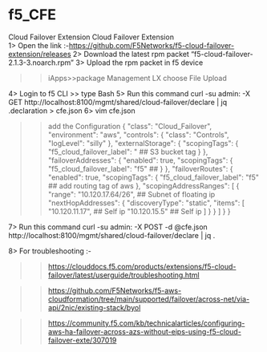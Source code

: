 # f5_CFE
Cloud Failover Extension Cloud Failover Extension  
1>	 Open the link :-https://github.com/F5Networks/f5-cloud-failover-extension/releases
2>	Download the latest rpm packet “f5-cloud-failover-2.1.3-3.noarch.rpm”
3>	Upload the rpm packet in f5 device
>>iApps>>package Management LX 
>>choose File
>>Upload

4>	Login to f5 CLI >> type Bash 
5>	Run this command 
curl -su admin: -X GET http://localhost:8100/mgmt/shared/cloud-failover/declare |  jq .declaration > cfe.json
6>	vim cfe.json

>> add the Configuration 
{
  "class": "Cloud_Failover",
  "environment": "aws",
  "controls": {
    "class": "Controls",
    "logLevel": "silly"
  },
  "externalStorage": {
    "scopingTags": {
      "f5_cloud_failover_label": "      ## S3 bucket tag 
    }
  },
  "failoverAddresses": {
    "enabled": true,
    "scopingTags": {
      "f5_cloud_failover_label": "f5"          ## 
    }
  },
  "failoverRoutes": {
    "enabled": true,
    "scopingTags": {
      "f5_cloud_failover_label": "f5"            ## add routing tag of aws 
    },
    "scopingAddressRanges": [
      {
        "range": "10.120.17.64/26",               ## Subnet of floating ip  
        "nextHopAddresses": {
                        "discoveryType": "static",
                        "items": [
                            "10.120.11.17",       ## Self ip
                            "10.120.15.5"         ## Self ip 
                        ]
                    }
      }
    ]
  }
}

7>	Run this command 
curl -su admin: -X POST -d @cfe.json http://localhost:8100/mgmt/shared/cloud-failover/declare | jq .


 8>	For troubleshooting :-
>> https://clouddocs.f5.com/products/extensions/f5-cloud-failover/latest/userguide/troubleshooting.html

>> https://github.com/F5Networks/f5-aws-cloudformation/tree/main/supported/failover/across-net/via-api/2nic/existing-stack/byol

>> https://community.f5.com/kb/technicalarticles/configuring-aws-ha-failover-across-azs-without-eips-using-f5-cloud-failover-exte/307019



